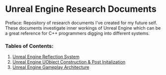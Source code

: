 # Unreal Engine Research Documents

Preface: Repository of research documents I've created for my future self. These documents investigate inner workings of Unreal Engine which can be a great reference for C++ programmers digging into different systems.

### Tables of Contents:
1. [Unreal Engine Reflection System](https://github.com/staticJPL/Unreal-Engine-Core-Documentation/blob/d67fa059c3b3ec7ba0354c6c9545c1dfff124c5a/Unreal%20Engine%20Reflection%20System/Main.md)
2. [Unreal Engine UObject Construction & Post Initalization](https://github.com/staticJPL/Unreal-Engine-Core-Documentation/blob/6073b86c3507bd8ef7322995cb3cde0fbc8e9596/Unreal%20Engine%20UObject%20Construction%20%26%20Post%20Initalization/Main.md)
3. [Unreal Engine Gameplay Architecture](https://github.com/staticJPL/Unreal-Engine-Core-Documentation/blob/2e08b368e292d2f27e856e5e6f23b21f40cdd76d/Unreal%20Engine%20Gameplay%20Architecture/Main.md)

